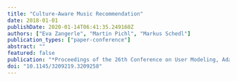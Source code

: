 ```yaml
---
title: "Culture-Aware Music Recommendation"
date: 2018-01-01
publishDate: 2020-01-14T06:41:35.249160Z
authors: ["Eva Zangerle", "Martin Pichl", "Markus Schedl"]
publication_types: ["paper-conference"]
abstract: ""
featured: false
publication: "*Proceedings of the 26th Conference on User Modeling, Adaptation and Personalization*"
doi: "10.1145/3209219.3209258"
---
```


